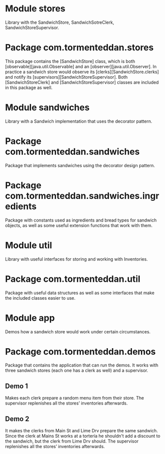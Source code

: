 # Module stores

Library with the SandwichStore, SandwichSotreClerk, SandwichStoreSupervisor. 

# Package com.tormenteddan.stores

This package contains the [SandwichStore] class, which is both
[observable][java.util.Observable] and an
[observer][java.util.Observer]. In practice a sandwich store would
observe its [clerks][SandwichStore.clerks] and notify its
[supervisors][SandwichStoreSupervisor]. Both [SandwichStoreClerk]
and [SandwichStoreSupervisor] classes are included in this package as well.

# Module sandwiches

Library with a Sandwich implementation that uses the decorator pattern.

# Package com.tormenteddan.sandwiches

Package that implements sandwiches using the decorator design pattern.

# Package com.tormenteddan.sandwiches.ingredients

Package with constants used as ingredients and bread types for sandwich
objects, as well as some useful extension functions that work with them.

# Module util

Library with useful interfaces for storing and working with Inventories.

# Package com.tormenteddan.util

Package with useful data structures as well as some interfaces that make
the included classes easier to use.

# Module app

Demos how a sandwich store would work under certain circumstances.

# Package com.tormenteddan.demos

Package that contains the application that can run the demos. It works
with three sandwich stores (each one has a clerk as well) and a
supervisor.

## Demo 1

Makes each clerk prepare a random menu item from their store. The
supervisor replenishes all the stores’ inventories afterwards.

## Demo 2

It makes the clerks from Main St and Lime Drv prepare the same sandwich.
Since the clerk at Mains St works at a tortería he shouldn't add a discount
to the sandwich, but the clerk from Lime Drv should. The supervisor
replenishes all the stores’ inventories afterwards.
